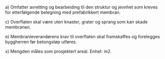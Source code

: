 a) Omfatter avretting og bearbeiding til den struktur og jevnhet som kreves for etterfølgende belegning med prefabrikkert membran.

c) Overflaten skal være uten knaster, grater og sprang som kan skade membranen.

e) Membranleverandørens krav til overflaten skal framskaffes og forelegges byggherren før betongstøp utføres.

x) Mengden måles som prosjektert areal. Enhet: m2.

